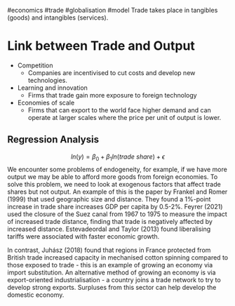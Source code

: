#economics #trade #globalisation #model
Trade takes place in tangibles (goods) and intangibles (services).
# Link between Trade and Output
- Competition
	- Companies are incentivised to cut costs and develop new technologies.
- Learning and innovation
	- Firms that trade gain more exposure to foreign technology
- Economies of scale
	- Firms that can export to the world face higher demand and can operate at larger scales where the price per unit of output is lower.
## Regression Analysis
$$
ln (y) = \beta_0 + \beta_1 ln(trade~share)+\epsilon
$$
We encounter some problems of endogeneity, for example, if we have more output we may be able to afford more goods from foreign economies. To solve this problem, we need to look at exogenous factors that affect trade shares but not output.
An example of this is the paper by Frankel and Romer (1999) that used geographic size and distance. They found a 1%-point increase in trade share increases GDP per capita by 0.5-2%.
Feyrer (2021) used the closure of the Suez canal from 1967 to 1975 to measure the impact of increased trade distance, finding that trade is negatively affected by increased distance.
Estevadeordal and Taylor (2013) found liberalising tariffs were associated with faster economic growth.

In contrast, Juhász (2018) found that regions in France protected from British trade increased capacity in mechanised cotton spinning compared to those exposed to trade - this is an example of growing an economy via import substitution.
An alternative method of growing an economy is via export-oriented industrialisation - a country joins a trade network to try to develop strong exports. Surpluses from this sector can help develop the domestic economy.